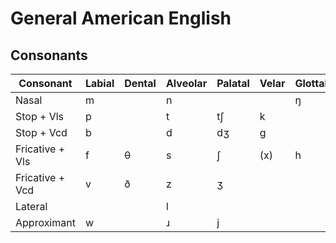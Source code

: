 General American English
========================

Consonants
----------

| Consonant | Labial | Dental | Alveolar | Palatal | Velar | Glottal |
| --------- | ------ | ------ | -------- | ------- | ----- | ------- |
| Nasal | m | | n | | | ŋ | |
| Stop + Vls | p | | t | tʃ | k | |
| Stop + Vcd | b | | d | dʒ | g | |
| Fricative + Vls | f | θ | s | ʃ | (x) | h |
| Fricative + Vcd | v | ð | z | ʒ | | |
| Lateral |   |   | l |   | | |
| Approximant | w | | ɹ | j | | |

